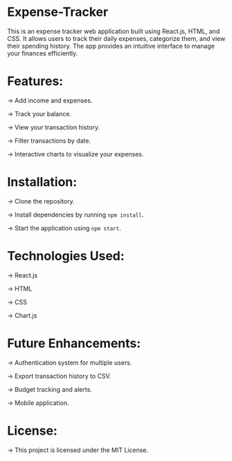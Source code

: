 # Expense-Tracker
 This is an expense tracker web application built using React.js, HTML, and CSS. It allows users to track their daily expenses, categorize them, and view their spending history. The app provides an intuitive interface to manage your finances efficiently.

# Features:
 -> Add income and expenses.
 
 -> Track your balance.
 
 -> View your transaction history.
 
 -> Filter transactions by date.
 
 -> Interactive charts to visualize your expenses.
 
# Installation: 

 -> Clone the repository.
 
 -> Install dependencies by running `npm install`.
 
-> Start the application using `npm start`.

# Technologies Used:

 -> React.js
 
 -> HTML
 
 -> CSS
 
 -> Chart.js
 
# Future Enhancements:

 -> Authentication system for multiple users.
 
 -> Export transaction history to CSV.
 
 -> Budget tracking and alerts.
 
 -> Mobile application. 

# License: 
 -> This project is licensed under the MIT License.
